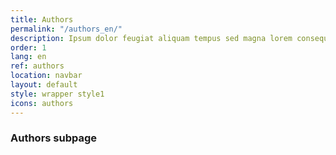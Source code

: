 ```yaml
---
title: Authors
permalink: "/authors_en/"
description: Ipsum dolor feugiat aliquam tempus sed magna lorem consequat accumsan
order: 1
lang: en
ref: authors
location: navbar
layout: default
style: wrapper style1
icons: authors
---
```


### Authors subpage
